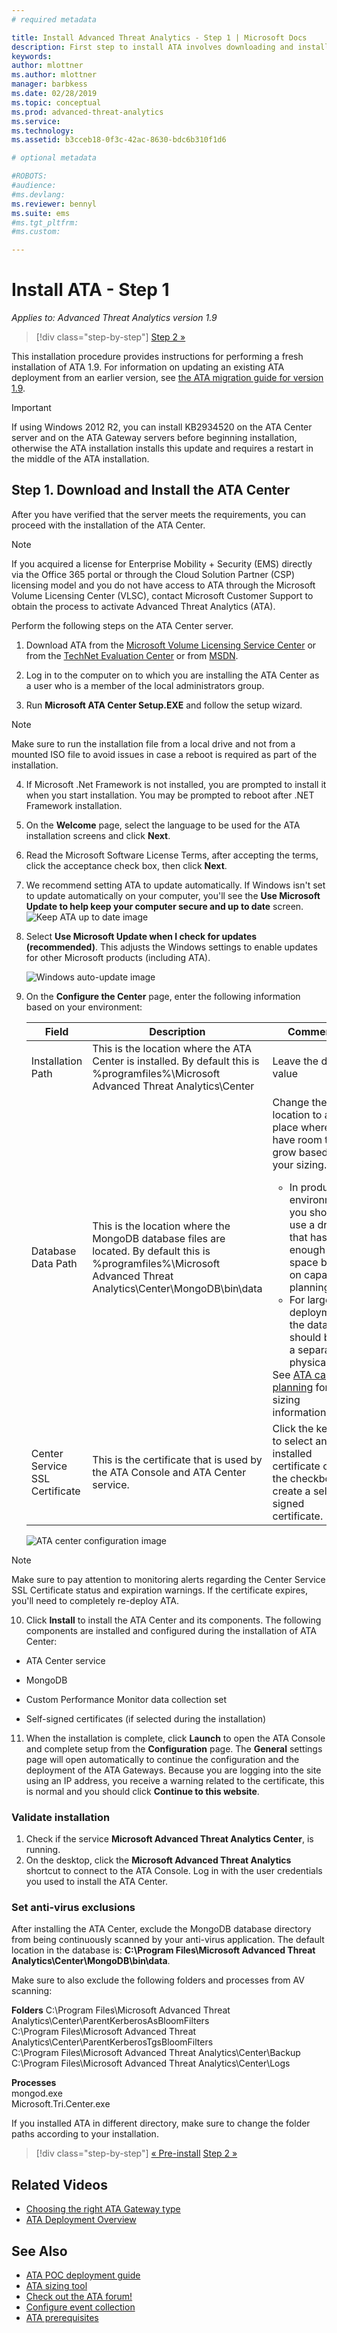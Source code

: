```yaml
---
# required metadata

title: Install Advanced Threat Analytics - Step 1 | Microsoft Docs
description: First step to install ATA involves downloading and installing the ATA Center onto your chosen server.
keywords:
author: mlottner
ms.author: mlottner
manager: barbkess
ms.date: 02/28/2019
ms.topic: conceptual
ms.prod: advanced-threat-analytics
ms.service:
ms.technology:
ms.assetid: b3cceb18-0f3c-42ac-8630-bdc6b310f1d6

# optional metadata

#ROBOTS:
#audience:
#ms.devlang:
ms.reviewer: bennyl
ms.suite: ems
#ms.tgt_pltfrm:
#ms.custom:

---
```


# Install ATA - Step 1

*Applies to: Advanced Threat Analytics version 1.9*

> [!div class="step-by-step"]
> [Step 2 »](install-ata-step2.md)


This installation procedure provides instructions for performing a fresh installation of ATA 1.9. For information on updating an existing ATA deployment from an earlier version, see [the ATA migration guide for version 1.9](ata-update-1.9-migration-guide.md).

> [!IMPORTANT] 
> If using Windows 2012 R2, you can install KB2934520 on the ATA Center server and on the ATA Gateway servers before beginning installation, otherwise the ATA installation installs this update and requires a restart in the middle of the ATA installation.

## Step 1. Download and Install the ATA Center
After you have verified that the server meets the requirements, you can proceed with the installation of the ATA Center.
    
> [!NOTE]
>If you acquired a license for Enterprise Mobility + Security (EMS) directly via the Office 365 portal or through the Cloud Solution Partner (CSP) licensing model and you do not have access to ATA through the Microsoft Volume Licensing Center (VLSC), contact Microsoft Customer Support to obtain the process to activate Advanced Threat Analytics (ATA).

Perform the following steps on the ATA Center server.

1.  Download ATA from the [Microsoft Volume Licensing Service Center](https://www.microsoft.com/Licensing/servicecenter/default.aspx) or from the [TechNet Evaluation Center](http://www.microsoft.com/evalcenter/) or from [MSDN](https://msdn.microsoft.com/subscriptions/downloads).

2.  Log in to the computer on to which you are installing the ATA Center as a user who is a member of the local administrators group.

3.  Run **Microsoft ATA Center Setup.EXE** and follow the setup wizard.

> [!NOTE]   
> Make sure to run the installation file from a local drive and not from a mounted ISO file to avoid issues in case a reboot is required as part of the installation.   

4. If Microsoft .Net Framework is not installed, you are prompted to install it when you start installation. You may be prompted to reboot after .NET Framework installation.
5. On the **Welcome** page, select the language to be used for the ATA installation screens and click **Next**.

6. Read the Microsoft Software License Terms, after accepting the terms, click the acceptance check box, then click **Next**.

7. We recommend setting ATA to update automatically. If Windows isn't set to update automatically on your computer, you'll see the **Use Microsoft Update to help keep your computer secure and up to date** screen. 
   ![Keep ATA up to date image](media/ata_ms_update.png)

8. Select **Use Microsoft Update when I check for updates (recommended)**. This adjusts the Windows settings to enable updates for other Microsoft products (including ATA). 

    ![Windows auto-update image](media/ata_installupdatesautomatically.png)

9. On the **Configure the Center** page, enter the following information based on your environment:

   |Field|Description|Comments|
   |---------|---------------|------------|
   |Installation Path|This is the location where the ATA Center is installed. By default this is %programfiles%\Microsoft Advanced Threat Analytics\Center|Leave the default value|
   |Database Data Path|This is the location where the MongoDB database files are located. By default this is %programfiles%\Microsoft Advanced Threat Analytics\Center\MongoDB\bin\data|Change the location to a place where you have room to grow based on your sizing. **Note:** <ul><li>In production environments, you should use a drive that has enough space based on capacity planning.</li><li>For large deployments the database should be on a separate physical disk.</li></ul>See [ATA capacity planning](ata-capacity-planning.md) for sizing information.|
   |Center Service SSL Certificate|This is the certificate that is used by the ATA Console and ATA Center service.|Click the key icon to select an installed certificate or use the checkbox to create a self-signed certificate.|
        
   ![ATA center configuration image](media/ATA-Center-Configuration.png)

> [!NOTE]   
> Make sure to pay attention to monitoring alerts regarding the Center Service SSL Certificate status and expiration warnings. If the certificate expires, you'll need to completely re-deploy ATA. 

10. Click **Install** to install the ATA Center and its components.
   The following components are installed and configured during the installation of ATA Center:

   -   ATA Center service

   -   MongoDB

   -   Custom Performance Monitor data collection set

   -   Self-signed certificates (if selected during the installation)

11. When the installation is complete, click **Launch**  to open the ATA Console and complete setup from the **Configuration** page.
   The **General** settings page will open automatically to continue the configuration and the deployment of the ATA Gateways.
   Because you are logging into the site using an IP address, you receive a warning related to the certificate, this is normal and you should click **Continue to this website**.

### Validate installation

1.  Check if the service **Microsoft Advanced Threat Analytics Center**, is running.
2.  On the desktop, click the **Microsoft Advanced Threat Analytics** shortcut to connect to the ATA Console. Log in with the user credentials you used to install the ATA Center.

### Set anti-virus exclusions

After installing the ATA Center, exclude the MongoDB database directory from being continuously scanned by your anti-virus application. The default location in the database is:
**C:\Program Files\Microsoft Advanced Threat Analytics\Center\MongoDB\bin\data**.

Make sure to also exclude the following folders and processes from AV scanning:

**Folders**
C:\Program Files\Microsoft Advanced Threat Analytics\Center\ParentKerberosAsBloomFilters
<br>C:\Program Files\Microsoft Advanced Threat Analytics\Center\ParentKerberosTgsBloomFilters
<br>C:\Program Files\Microsoft Advanced Threat Analytics\Center\Backup
<br>C:\Program Files\Microsoft Advanced Threat Analytics\Center\Logs

**Processes**
<br>mongod.exe
<br>Microsoft.Tri.Center.exe


If you installed ATA in different directory, make sure to change the folder paths according to your installation. 

> [!div class="step-by-step"]
> [« Pre-install](configure-port-mirroring.md)
> [Step 2 »](install-ata-step2.md)

## Related Videos
- [Choosing the right ATA Gateway type](https://channel9.msdn.com/Shows/Microsoft-Security/ATA-Deployment-Choose-the-Right-Gateway-Type)
- [ATA Deployment Overview](https://channel9.msdn.com/Shows/Microsoft-Security/Overview-of-ATA-Deployment-in-10-Minutes)


## See Also
- [ATA POC deployment guide](http://aka.ms/atapoc)
- [ATA sizing tool](http://aka.ms/atasizingtool)
- [Check out the ATA forum!](https://social.technet.microsoft.com/Forums/security/home?forum=mata)
- [Configure event collection](configure-event-collection.md)
- [ATA prerequisites](ata-prerequisites.md)

